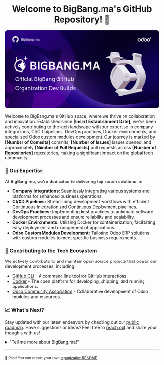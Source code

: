 <h1 align="center">Welcome to BigBang.ma's GitHub Repository! 👋</h1>

![Illustration representing the spirit of innovation in BigBang.ma's GitHub organization.](./assets/bbgogp.svg)

Welcome to BigBang.ma's GitHub space, where we thrive on collaboration and innovation. Established since **[Insert Establishment Date]**, we've been actively contributing to the tech landscape with our expertise in company integrations, CI/CD pipelines, DevOps practices, Docker environments, and specialized Odoo custom modules development. Our journey is marked by **[Number of Commits]** commits, **[Number of Issues]** issues opened, and approximately **[Number of Pull Requests]** pull requests across **[Number of Repositories]** repositories, making a significant impact on the global tech community.

### 💼 Our Expertise

At BigBang.ma, we're dedicated to delivering top-notch solutions in:

- **Company Integrations:** Seamlessly integrating various systems and platforms for enhanced business operations.
- **CI/CD Pipelines:** Streamlining development workflows with efficient Continuous Integration and Continuous Deployment pipelines.
- **DevOps Practices:** Implementing best practices to automate software development processes and ensure reliability and scalability.
- **Docker Environments:** Utilizing Docker for containerization, facilitating easy deployment and management of applications.
- **Odoo Custom Modules Development:** Tailoring Odoo ERP solutions with custom modules to meet specific business requirements.

### 🚀 Contributing to the Tech Ecosystem

We actively contribute to and maintain open source projects that power our development processes, including:

- [GitHub CLI](https://github.com/cli/cli) - A command line tool for GitHub interactions.
- [Docker](https://github.com/docker/docker-ce) - The open platform for developing, shipping, and running applications.
- [Odoo Community Association](https://github.com/OCA) - Collaborative development of Odoo modules and resources.

### 📈 What's Next?

Stay updated with our latest endeavors by checking out our [public roadmap](https://github.com/BigBang.ma/roadmap). Have suggestions or ideas? Feel free to [reach out](https://github.com/BigBang.ma/feedback) and share your thoughts with us!

<details> 
	<summary>"Tell me more about BigBang.ma!"</summary>
	<br>
	<ul>
	<li>BigBang.ma embraces cutting-edge technologies like Kubernetes, Jenkins, and Terraform to enhance our development workflows.</li>
	<li>Our team's contributions extend beyond code to fostering a culture of knowledge-sharing through blogs, workshops, and community engagements.</li>
	<li>We are passionate about open source and actively engage with communities to contribute back and enrich the tech ecosystem.</li>
	</ul>
</details>

---

<sub>🤫 Psst! You can create your own [organization README](https://docs.github.com/en/organizations/collaborating-with-groups-in-organizations/customizing-your-organizations-profile).</sub>

<!--
Made with ❤️
🚀👩‍💻⬇️
-->
